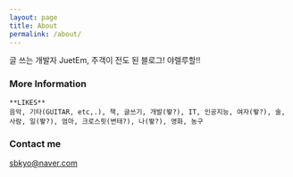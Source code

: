 ```yaml
---
layout: page
title: About
permalink: /about/
---
```


글 쓰는 개발자 JuetEm, 주객이 전도 된 블로그! 야렐루할!!

### More Information

```
**LIKES**
음악, 기타(GUITAR, etc,.), 책, 글쓰기, 개발(뙇?), IT, 인공지능, 여자(뙇?), 술, 사람, 일(뙇?), 엄마, 크로스핏(변태?), 나(뙇?), 영화, 농구
```

### Contact me

[sbkyo@naver.com](mailto:sbkyo@naver.com)